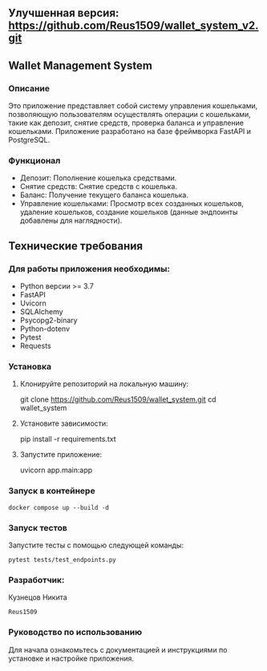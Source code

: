 ## Улучшенная версия: https://github.com/Reus1509/wallet_system_v2.git
## Wallet Management System

### Описание

Это приложение представляет собой систему управления кошельками, позволяющую пользователям осуществлять операции с
кошельками, такие как депозит, снятие средств, проверка баланса и управление кошельками. Приложение разработано на базе
фреймворка FastAPI и PostgreSQL.

### Функционал

* Депозит: Пополнение кошелька средствами.
* Снятие средств: Снятие средств с кошелька.
* Баланс: Получение текущего баланса кошелька.
* Управление кошельками: Просмотр всех созданных кошельков, удаление кошельков, создание кошельков (данные эндпоинты 
добавлены для наглядности).

## Технические требования

### Для работы приложения необходимы:

* Python версии >= 3.7
* FastAPI
* Uvicorn
* SQLAlchemy
* Psycopg2-binary
* Python-dotenv
* Pytest
* Requests

### Установка

1. Клонируйте репозиторий на локальную машину:


    git clone https://github.com/Reus1509/wallet_system.git
    cd wallet_system

2. Установите зависимости:
   

   pip install -r requirements.txt

4. Запустите приложение:

    uvicorn app.main:app

### Запуск в контейнере

    docker compose up --build -d

### Запуск тестов

Запустите тесты с помощью следующей команды:

    pytest tests/test_endpoints.py

### Разработчик:

Кузнецов Никита

    Reus1509

### Руководство по использованию

Для начала ознакомьтесь с документацией и инструкциями по установке и настройке приложения.







